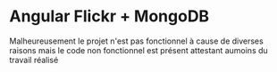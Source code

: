 # Angular Flickr + MongoDB

Malheureusement le projet n'est pas fonctionnel à cause de diverses raisons mais le code non fonctionnel est présent attestant aumoins du travail réalisé
